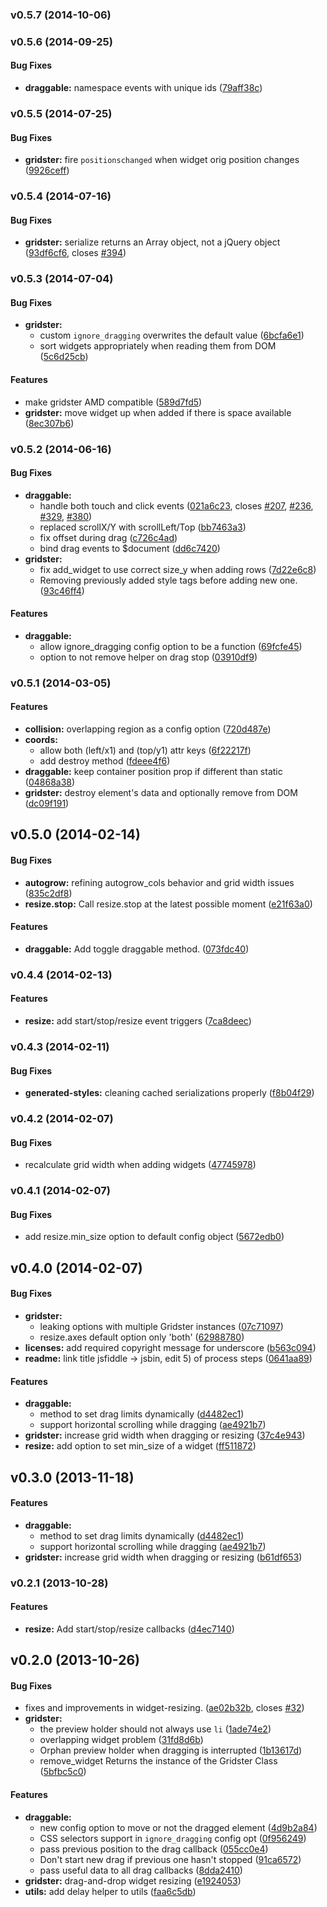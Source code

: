 <a name="v0.5.7"></a>
### v0.5.7 (2014-10-06)

<a name="v0.5.6"></a>
### v0.5.6 (2014-09-25)


#### Bug Fixes

* **draggable:** namespace events with unique ids ([79aff38c](http://github.com/ducksboard/gridster.js/commit/79aff38c60cc6ce2c0f0160bd3c6f93cb2511642))

<a name="v0.5.5"></a>
### v0.5.5 (2014-07-25)


#### Bug Fixes

* **gridster:** fire `positionschanged` when widget orig position changes ([9926ceff](http://github.com/ducksboard/gridster.js/commit/9926ceff59cba49c71542e45aa095be35eb1df58))

<a name="v0.5.4"></a>
### v0.5.4 (2014-07-16)


#### Bug Fixes

* **gridster:** serialize returns an Array object, not a jQuery object ([93df6cf6](http://github.com/ducksboard/gridster.js/commit/93df6cf6907fd0fb8787b3d068c9a9c467dcc020), closes [#394](http://github.com/ducksboard/gridster.js/issues/394))

<a name="v0.5.3"></a>
### v0.5.3 (2014-07-04)


#### Bug Fixes

* **gridster:**
  * custom `ignore_dragging` overwrites the default value ([6bcfa6e1](http://github.com/ducksboard/gridster.js/commit/6bcfa6e16e4a88cbb5efff1ce29308737884a89d))
  * sort widgets appropriately when reading them from DOM ([5c6d25cb](http://github.com/ducksboard/gridster.js/commit/5c6d25cbbe3de021806408f3cff6cb1e139c0a25))


#### Features

* make gridster AMD compatible ([589d7fd5](http://github.com/ducksboard/gridster.js/commit/589d7fd509a570fd02666c2f8231545211d6c83f))
* **gridster:** move widget up when added if there is space available ([8ec307b6](http://github.com/ducksboard/gridster.js/commit/8ec307b6f7173e94610409adcb1671372cc2c67d))

<a name="v0.5.2"></a>
### v0.5.2 (2014-06-16)


#### Bug Fixes

* **draggable:**
  * handle both touch and click events ([021a6c23](http://github.com/ducksboard/gridster.js/commit/021a6c23e851210c1b817bd353a1e5e19ce10b90), closes [#207](http://github.com/ducksboard/gridster.js/issues/207), [#236](http://github.com/ducksboard/gridster.js/issues/236), [#329](http://github.com/ducksboard/gridster.js/issues/329), [#380](http://github.com/ducksboard/gridster.js/issues/380))
  * replaced scrollX/Y with scrollLeft/Top ([bb7463a3](http://github.com/ducksboard/gridster.js/commit/bb7463a3241750397492dfbac133cea193f0254f))
  * fix offset during drag ([c726c4ad](http://github.com/ducksboard/gridster.js/commit/c726c4ad9c18fea95e4b46b9bacd36c42aa9691c))
  * bind drag events to $document ([dd6c7420](http://github.com/ducksboard/gridster.js/commit/dd6c7420087d5810a9f6b02bf9d81a04a60ae840))
* **gridster:**
  * fix add_widget to use correct size_y when adding rows ([7d22e6c8](http://github.com/ducksboard/gridster.js/commit/7d22e6c8b201de33e33def77a93dc9009d0aa4cb))
  * Removing previously added style tags before adding new one. ([93c46ff4](http://github.com/ducksboard/gridster.js/commit/93c46ff45ebe59f3658b7f32f05b67109aa87311))


#### Features

* **draggable:**
  * allow ignore_dragging config option to be a function ([69fcfe45](http://github.com/ducksboard/gridster.js/commit/69fcfe459678e833cb53de040b9fbc96dd687543))
  * option to not remove helper on drag stop ([03910df9](http://github.com/ducksboard/gridster.js/commit/03910df967a1ae7bcb2fa3aadd58255e0bcbf327))

<a name="v0.5.1"></a>
### v0.5.1 (2014-03-05)


#### Features

* **collision:** overlapping region as a config option ([720d487e](http://github.com/ducksboard/gridster.js/commit/720d487e3988593e2c60909c88aaff13fbd4f842))
* **coords:**
  * allow both (left/x1) and (top/y1) attr keys ([6f22217f](http://github.com/ducksboard/gridster.js/commit/6f22217f056e4fc52f6405f2af49596105aae150))
  * add destroy method ([fdeee4f6](http://github.com/ducksboard/gridster.js/commit/fdeee4f636266c7a0579ced833f04fec013b6863))
* **draggable:** keep container position prop if different than static ([04868a38](http://github.com/ducksboard/gridster.js/commit/04868a384d655d110f2d153d2fddb94b1c6d54a9))
* **gridster:** destroy element's data and optionally remove from DOM ([dc09f191](http://github.com/ducksboard/gridster.js/commit/dc09f191d8503669cfa4737122c77cb0f5b9c3d2))

<a name="v0.5.0"></a>
## v0.5.0 (2014-02-14)


#### Bug Fixes

* **autogrow:** refining autogrow_cols behavior and grid width issues ([835c2df8](http://github.com/ducksboard/gridster.js/commit/835c2df84419a92b1641b687fcf083f3ff102627))
* **resize.stop:** Call resize.stop at the latest possible moment ([e21f63a0](http://github.com/ducksboard/gridster.js/commit/e21f63a05a539f5c611eb49cd6861b1e38b36531))


#### Features

* **draggable:** Add toggle draggable method. ([073fdc40](http://github.com/ducksboard/gridster.js/commit/073fdc40e0a94dd371646fc54cd420e3ddab0254))

<a name="v0.4.4"></a>
### v0.4.4 (2014-02-13)


#### Features

* **resize:** add start/stop/resize event triggers ([7ca8deec](http://github.com/ducksboard/gridster.js/commit/7ca8deec8559d950097a6dc351cb0c6fcef3458d))

<a name="v0.4.3"></a>
### v0.4.3 (2014-02-11)


#### Bug Fixes

* **generated-styles:** cleaning cached serializations properly ([f8b04f29](http://github.com/ducksboard/gridster.js/commit/f8b04f298e12e46ca9b07f0bae0abc6b08ed6e18))

<a name="v0.4.2"></a>
### v0.4.2 (2014-02-07)


#### Bug Fixes

* recalculate grid width when adding widgets ([47745978](http://github.com/ducksboard/gridster.js/commit/4774597834300601fc81d5111a31a8c1672c55e1))

<a name="v0.4.1"></a>
### v0.4.1 (2014-02-07)

#### Bug Fixes

* add resize.min_size option to default config object ([5672edb0](http://github.com/ducksboard/gridster.js/commit/5672edb05e39c6b9ff5e3ca31d68c9e94dfaa617))

<a name="v0.4.0"></a>
## v0.4.0 (2014-02-07)


#### Bug Fixes

* **gridster:**
  * leaking options with multiple Gridster instances ([07c71097](http://github.com/ducksboard/gridster.js/commit/07c7109771094d98be51d68448a20e1d2987b35d))
  * resize.axes default option only 'both' ([62988780](http://github.com/ducksboard/gridster.js/commit/6298878077d5db129daa9780939fec5237b82af9))
* **licenses:** add required copyright message for underscore ([b563c094](http://github.com/ducksboard/gridster.js/commit/b563c094cf0f3a5da2288492f95759ae32e8967c))
* **readme:** link title jsfiddle -> jsbin, edit 5) of process steps ([0641aa89](http://github.com/ducksboard/gridster.js/commit/0641aa89833ecf9d167f7d8e89ee8bd5b4304248))


#### Features

* **draggable:**
  * method to set drag limits dynamically ([d4482ec1](http://github.com/ducksboard/gridster.js/commit/d4482ec1476f8a0b6fb6cdeb25b7774ef678d81c))
  * support horizontal scrolling while dragging ([ae4921b7](http://github.com/ducksboard/gridster.js/commit/ae4921b70798944211267cacf8a89e62d0818369))
* **gridster:** increase grid width when dragging or resizing ([37c4e943](http://github.com/ducksboard/gridster.js/commit/37c4e94358b9392710452b9e7f96454837bf9845))
* **resize:** add option to set min_size of a widget ([ff511872](http://github.com/ducksboard/gridster.js/commit/ff511872e65992ee89bd2a88d862caaf99733f38))

<a name="v0.3.0"></a>
## v0.3.0 (2013-11-18)


#### Features

* **draggable:**
  * method to set drag limits dynamically ([d4482ec1](http://github.com/ducksboard/gridster.js/commit/d4482ec1476f8a0b6fb6cdeb25b7774ef678d81c))
  * support horizontal scrolling while dragging ([ae4921b7](http://github.com/ducksboard/gridster.js/commit/ae4921b70798944211267cacf8a89e62d0818369))
* **gridster:** increase grid width when dragging or resizing ([b61df653](http://github.com/ducksboard/gridster.js/commit/b61df6535f728970fb8c6f25a208275dbde66550))

<a name="v0.2.1"></a>
### v0.2.1 (2013-10-28)


#### Features

* **resize:** Add start/stop/resize callbacks ([d4ec7140](http://github.com/ducksboard/gridster.js/commit/d4ec7140f736bc30697c75b54ed3242ddf1d75b9))

<a name="v0.2.0"></a>
## v0.2.0 (2013-10-26)


#### Bug Fixes

* fixes and improvements in widget-resizing. ([ae02b32b](http://github.com/ducksboard/gridster.js/commit/ae02b32b9210c6328f4acc339e215ae50c134f77), closes [#32](http://github.com/ducksboard/gridster.js/issues/32))
* **gridster:**
  * the preview holder should not always use `li` ([1ade74e2](http://github.com/ducksboard/gridster.js/commit/1ade74e239485b07e870fca44e1eafb3ff1ae283))
  * overlapping widget problem ([31fd8d6b](http://github.com/ducksboard/gridster.js/commit/31fd8d6ba893e4c39b91ba30d429e37f3da30b24))
  * Orphan preview holder when dragging is interrupted ([1b13617d](http://github.com/ducksboard/gridster.js/commit/1b13617df2ce53235bdf3a1e38f1555f529663c3))
  * remove_widget Returns the instance of the Gridster Class ([5bfbc5c0](http://github.com/ducksboard/gridster.js/commit/5bfbc5c0b5ab49c2a7c651327ce2e0f30f594985))


#### Features

* **draggable:**
  * new config option to move or not the dragged element ([4d9b2a84](http://github.com/ducksboard/gridster.js/commit/4d9b2a84f11cb7cb2ddad51c158d92b82e7bc447))
  * CSS selectors support in `ignore_dragging` config opt ([0f956249](http://github.com/ducksboard/gridster.js/commit/0f95624925be97aee7a8450707e04e887e4dac58))
  * pass previous position to the drag callback ([055cc0e4](http://github.com/ducksboard/gridster.js/commit/055cc0e4f6f9de5721986515656ac894855f9e02))
  * Don't start new drag if previous one hasn't stopped ([91ca6572](http://github.com/ducksboard/gridster.js/commit/91ca65721c2eb32b5dec82cdc5e5e7f81dac329e))
  * pass useful data to all drag callbacks ([8dda2410](http://github.com/ducksboard/gridster.js/commit/8dda2410f300592706985c05141ca6b702977dc0))
* **gridster:** drag-and-drop widget resizing ([e1924053](http://github.com/ducksboard/gridster.js/commit/e19240532de0bad35ffe6e5fc63934819390adc5))
* **utils:** add delay helper to utils ([faa6c5db](http://github.com/ducksboard/gridster.js/commit/faa6c5db0002feccf681e9f919ed583eef152773))

